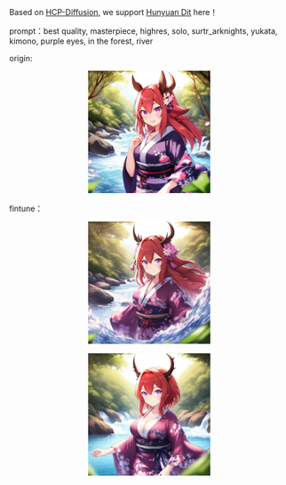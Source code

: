 Based on [HCP-Diffusion](https://github.com/IrisRainbowNeko/HCP-Diffusion), we support [Hunyuan Dit](https://github.com/Tencent/HunyuanDiT) here！

prompt：best quality, masterpiece, highres, solo, surtr_arknights, yukata, kimono, purple eyes, in the forest, river

origin:
<p align="center">
  <img src=./origin.png  height=220>
</p>
fintune：
<p align="center">
  <img src=./ft.png  height=220>
</p>
<p align="center">
  <img src=./ft2.png  height=220>
</p>
